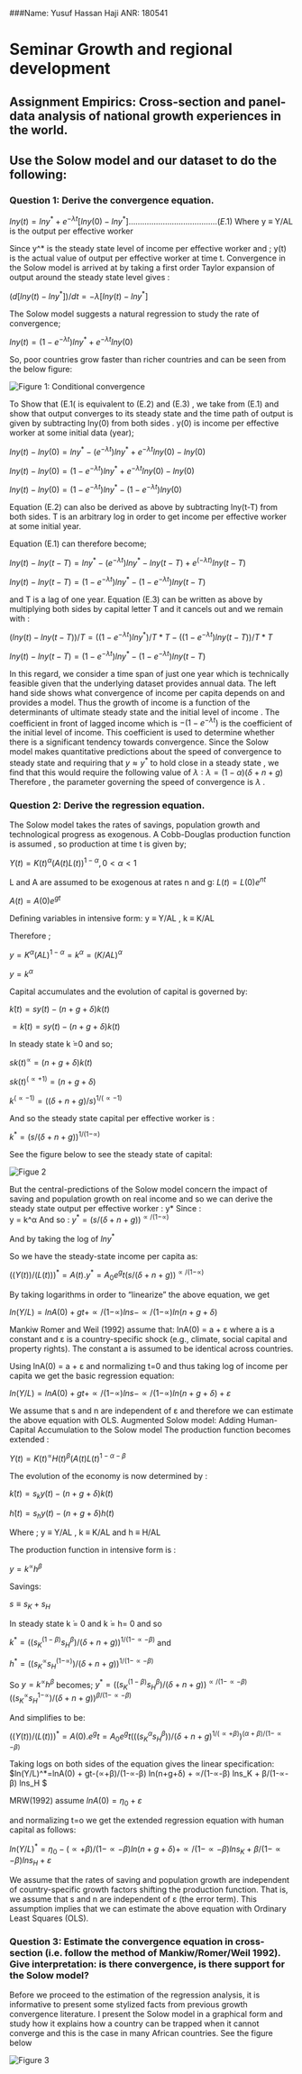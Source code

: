 ###Name: Yusuf Hassan Haji        ANR: 180541

Seminar Growth and regional development
=======
## Assignment Empirics: Cross-section and panel-data analysis of national growth experiences in the world.  

## Use the Solow model and our dataset to do the following:
### Question 1:  Derive the convergence equation.

$lny(t)=lny^* + e^{-λt}  [ lny(0)-lny^*]…………………………………(E.1)$
Where y ≡ Y/AL  is the output per effective worker

Since  y^* is the steady state level of income per effective worker and ; y(t) is the actual value of output per effective worker at time t.
Convergence in the Solow model is arrived at by taking a first order Taylor expansion of output around the steady state level gives : 

$(d[lny(t)-lny^*])/dt=-λ[lny(t)-lny^*]$

The Solow model suggests a natural regression to study the rate of convergence;
	
$lny(t)= (1-e^{-λt} )  lny^*+ e^{-λt}  lny(0)$

So, poor countries grow faster than richer countries and can be seen from the below figure:

![Figure 1: Conditional convergence](http://www.puertorico-herald.org/images/Convergence/image1.gif)

To Show that (E.1( is equivalent to (E.2) and (E.3) , we take  from (E.1) and show that output converges to its steady state and the time path of output is given by subtracting  lny(0) from both sides . y(0) is income per effective worker at some initial data (year);

$lny(t)- lny(0)  = lny^*- (e^{-λt} )  lny^*+ e^{-λt}  lny(0) - lny(0)$

$lny(t)- lny(0)  = (1-e^{-λt} )  lny^*+ e^{-λt}  lny(0) -   lny(0)$

$lny(t)- lny(0)= (1-e^{-λt} )  lny^* - (1-e^{-λt} )   lny(0)$

Equation (E.2) can also be derived as above by subtracting lny(t-T) from both sides. T is an arbitrary log in order to get income per effective worker at some initial year.

Equation (E.1) can therefore become;

$lny(t)- lny(t-T) = lny^* - (e^{-λt} )  lny^*- lny(t-T)+ e^(-λt)  lny(t-T)$

$lny(t)- lny(t-T)=(1-e^{-λt} )  lny^* - (1-e^{-λt}) lny(t-T)$

and T is a lag of one year.
Equation (E.3) can be written as above by multiplying both sides by capital letter T and it cancels out and we remain with :

$(lny(t)- lny(t-T))/T=((1-e^{-λt} )  lny^* )/T* T- ((1-e^{-λt} ) lny(t-T))/T * T$

$lny(t)- lny(t-T) = (1-e^{-λt} )  lny^* - (1-e^{-λt} ) lny(t-T)$

In this regard, we consider a time span of just one year which is technically feasible given that the underlying dataset provides annual data.
The left hand side shows what convergence of income per capita depends on and provides a model. Thus the growth of income is a function of the determinants of ultimate steady state and the initial level of income .
The coefficient in front of lagged income which is    $- (1-e^{-λt})$ is the coefficient of the initial level of income. This coefficient is used to determine whether there is a significant tendency towards convergence.
Since the Solow model makes quantitative predictions about the speed of convergence to steady state and requiring that $y≈y^*$ to hold close in a steady state , we find that this would require the following value of $λ∶ λ = (1-α)(δ+n+g)$
Therefore , the parameter governing the speed of convergence is  $λ$ .


### Question 2:  Derive the regression equation.

The Solow model takes the rates of savings, population growth and technological progress as exogenous.
A Cobb-Douglas production function is assumed , so production at time t is given by;

$Y(t) = K(t)^α (A(t)L(t))^{1-α}  ,0<α<1$

L and A are assumed to be exogenous at rates n and g∶ $L(t) = L(0)  e^{nt}$

$A(t)= A(0)  e^{gt}$

Defining variables in intensive form: y ≡ Y/AL  , k ≡ K/AL  

Therefore ;

$y = K^α (AL)^{1-α} = k^α = (K/AL)^{α}$

$y = k^α$

Capital accumulates and the evolution of capital is governed by:

$k ̇(t) = sy(t)- (n+g+δ)k(t)$

$= k ̇(t) = sy(t)- (n+g+δ)k(t)$

In steady state k ̇=0  and so; 


$sk(t)^∝  = (n+g+δ)k(t)$

$sk(t)^(∝+1)  = (n+g+δ)$

$k^(∝-1) = ((δ+n+g)/s)^{1/(∝-1)}$

And so the steady state capital per effective worker is : 

$k^*=(s/(δ+n+g))^{1/(1-∝)}$

See the figure below to see the steady state of capital:

![Figue 2](http://cruel.org/econthought/essays/growth/neoclass/image/solowconv1.gif)

But the central-predictions of the Solow model concern the impact of saving and population growth on real income and so we can derive the steady state output per effective worker : y*
Since :                   
y = k^α
And so : 
$y^* = (s/(δ+n+g))^{∝/(1-∝)}$

And by taking the log of $lny^*$

So we have the steady-state income per capita as:

$((Y(t))/(L(t)))^*=A(t).y^*=A_0 e^gt  (s/(δ+n+g))^{∝/(1-∝)}$

By taking logarithms in order to “linearize” the above equation, we get 

$ln(Y/L) = lnA(0) + gt +∝/(1-∝) lns -  ∝/(1-∝) ln(n+g+δ)$

Mankiw Romer and Weil (1992) assume that:
lnA(0) = a + ε  where a is a constant and ε  is a country-specific shock (e.g., climate, social capital and property rights). The constant a is assumed to be identical across countries.

Using  lnA(0) = a + ε   and normalizing t=0 and thus taking log of income per capita we get the basic regression equation: 

$ln(Y/L) = lnA(0) + gt+∝/(1-∝) lns-  ∝/(1-∝)  ln(n+g+δ) + ε$

We assume that s and n are independent of ε and therefore we can estimate the above equation with OLS.
Augmented Solow model: Adding Human-Capital Accumulation to the Solow model
The production function becomes extended :

$Y(t) = K(t)^∝ H(t)^β (A(t)L(t)^{1-α-β}$

The evolution of the economy is now determined by :

$k ̇(t) = s_k y(t)- (n+g+δ)k(t)$

$h ̇(t) = s_h y(t)- (n+g+δ)h(t)$

Where ; y ≡ Y/AL  , k ≡ K/AL  and h ≡ H/AL 

The production function in intensive form is :

$y= k^∝ h^β$ 

Savings: 

 $s ≡ s_K+s_H$

In steady state k ̇= 0 and k ̇= h= 0 and so 

$k^* = ((s_K^(1-β) s_H^β)/(δ+n+g))^{1/(1-∝-β)}$      and     

$h^* = ((s_K^∝ s_H^{(1-∝)})/(δ+n+g))^{1/(1-∝-β)}$

So    $y = k^∝ h^β$  becomes;    $y^*=((s_K^(1-β) s_H^β)/(δ+n+g))^{∝/(1-∝-β)} ((s_K^∝ s_H^{1-∝})/(δ+n+g))^{β/(1-∝-β)}$

And simplifies to be:

$((Y(t))/(L(t)))^*=A(0).e^gt=A_0 e^gt  (((s_K^α s_H^β ))/(δ+n+g)^{1/(∝+β)} )^{(α+β)/(1-∝-β)}$

Taking logs on both sides of the equation gives the linear specification:
$ln(Y/L)^*=lnA(0) + gt-(∝+β)/(1-∝-β) ln(n+g+δ) +  ∝/(1-∝-β)  lns_K + β/(1-∝-β)  lns_H $

MRW(1992) assume $lnA(0)=η_0+ε$   

and normalizing  t=o we get the extended regression equation with human capital as follows:

$ln(Y/L)^*=η_0-(∝+β)/(1-∝-β) ln(n+g+δ)+  ∝/(1-∝-β)  lns_K + β/(1-∝-β)  lns_H + ε$

We assume that the rates of saving and population growth are independent of country-specific growth factors shifting the production function. That is, we assume that s and n are independent of ε (the error term). This assumption implies that we can estimate the above equation with Ordinary Least Squares (OLS).

### Question 3:  Estimate the convergence equation in cross-section (i.e. follow the method of Mankiw/Romer/Weil 1992). Give interpretation: is there convergence, is there support for the Solow model?

Before we proceed to the estimation of the regression analysis, it is informative to  present some stylized facts from previous growth convergence literature.
I present the Solow model in a graphical form and study how it explains how a country can be trapped when it cannot converge and this is the case in many African countries. See the figure below

![Figure 3](http://cruel.org/econthought/essays/growth/neoclass/image/solowtrap4.gif)





